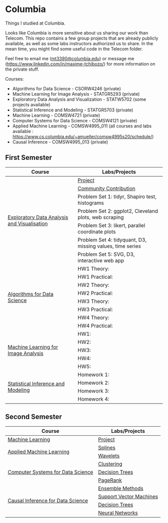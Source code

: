 # Columbia
Things I studied at Columbia.

Looks like Columbia is more sensitive about us sharing our work than Telecom. This repo contains a few group projects that are already publicly available, as well as some labs instructors authorized us to share. In the mean time, you might find some useful code in the Telecom folder.

Feel free to email me (mt3390@columbia.edu) or message me (https://www.linkedin.com/in/maxime-tchibozo/) for more information on the private stuff.

Courses:

* Algorithms for Data Science - CSORW4246 (private)
* Machine Learning for Image Analysis - STATGR5293 (private)
* Exploratory Data Analysis and Visualization - STATW5702 (some projects available)
* Statistical Inference and Modeling - STATGR5703 (private)
* Machine Learning - COMSW4721 (private)
* Computer Systems for Data Science - COMSW4121 (private)
* Applied Machine Learning - COMSW4995_011 (all courses and labs available : https://www.cs.columbia.edu/~amueller/comsw4995s20/schedule/)
* Causal Inference - COMSW4995_013 (private) 

## First Semester

<table>
    <thead>
        <tr>
            <th>Course</th>
            <th>Labs/Projects</th>
        </tr>
    </thead>
    <tbody>
         <!-- EDAV -->
         <tr>
              <td rowspan=7><a href="https://github.com/mtchibozo/Columbia/tree/master/Exploratory-Data-Analysis-And-Visualisation">Exploratory Data Analysis and Visualisation</a></td>
              <td><a href="https://github.com/mtchibozo/Columbia/tree/master/Exploratory-Data-Analysis-And-Visualisation/Data-Visualisation-Project">Project</a></td>
         </tr>
         <tr>
              <td><a href="https://github.com/mtchibozo/Columbia/tree/master/Exploratory-Data-Analysis-And-Visualisation/EDAV-Book-French-Translation">Community Contribution</a></td>
         </tr>
              <td><a>Problem Set 1: tidyr, Shapiro test, histograms</a></td>
         </tr>
              <td><a>Problem Set 2: ggplot2, Cleveland plots, web scraping</a></td>
         </tr>
              <td><a>Problem Set 3: likert, parallel coordinate plots</a></td>
         </tr>
              <td><a>Problem Set 4: tidyquant, D3, missing values, time series</a></td>
         </tr>
              <td><a>Problem Set 5: SVG, D3, interactive web app</a></td>
         </tr>
         <!-- Algorithms for Data Science -->
         <tr>
              <td rowspan=8><a href="https://www.datascience.columbia.edu/course-inventory">Algorithms for Data Science</a></td>
              <td><a>HW1 Theory: </a></td>
         </tr>
         <tr>
              <td><a>HW1 Practical: </a></td>
         </tr>
         <tr>
              <td><a>HW2 Theory: </a></td>
         </tr>
         <tr>
              <td><a>HW2 Practical: </a></td>
         </tr>
         <tr>
              <td><a>HW3 Theory: </a></td>
         </tr>
         <tr>
              <td><a>HW3 Practical: </a></td>
         </tr>
         <tr>
              <td><a>HW4 Theory: </a></td>
         </tr>
            <tr>
              <td><a>HW4 Practical: </a></td>
         </tr>
         <!-- ML for Image Analysis -->
         <tr>
              <td rowspan=5><a href="https://www.datascience.columbia.edu/course-inventory">Machine Learning for Image Analysis</a></td>
              <td><a>HW1: </a></td>
         </tr>
         <tr>
              <td><a>HW2: </a></td>
         </tr>
         <tr>
              <td><a>HW3: </a></td>
         </tr>
         <tr>
              <td><a>HW4: </a></td>
         </tr>         
         <tr>
              <td><a>HW5: </a></td>
         </tr>         
               <!-- Stat Inference -->
         <tr>
              <td rowspan=4><a href="https://www.datascience.columbia.edu/course-inventory">Statistical Inference and Modeling</a></td>
              <td><a>Homework 1: </a></td>
         </tr>              
         <td><a>Homework 2: </a></td>
         </tr>              
         <td><a>Homework 3: </a></td>
         </tr>              
         <td><a>Homework 4: </a></td>
         </tr>
    </tbody>
</table>

## Second Semester


<table>
    <thead>
        <tr>
            <th>Course</th>
            <th>Labs/Projects</th>
        </tr>
    </thead>
    <tbody>
               <!-- Machine Learning -->
         <tr>
              <td rowspan=1><a href="https://www.datascience.columbia.edu/course-inventory">Machine Learning</a></td>
              <td><a href="https://github.com/mtchibozo/Telecom/tree/master/Data%20Science/Scholar-Affiliation-Recognition-Project">Project</a></td>
         </tr>
         <!-- Applied Machine Learning -->
         <tr>
              <td rowspan=2><a href="https://www.cs.columbia.edu/~amueller/comsw4995s19/schedule/#top">Applied Machine Learning</a></td>
              <td><a href="https://github.com/mtchibozo/Telecom/tree/master/Data%20Science/Advanced-Statistics/Splines">Splines</a></td>
         </tr>
         <tr>
              <td><a href="https://github.com/mtchibozo/Telecom/tree/master/Data%20Science/Advanced-Statistics/Wavelets">Wavelets</a></td>
         </tr>
         <!-- Computer Systems for Data Science -->
         <tr>
              <td rowspan=3><a href="https://cs-w4121.github.io/">Computer Systems for Data Science</a></td>
              <td><a href="https://github.com/mtchibozo/Telecom/tree/master/Data%20Science/Clustering-Trees-and-PageRank/Clustering">Clustering</a></td>
         </tr>
         <tr>
              <td><a href="https://github.com/mtchibozo/Telecom/tree/master/Data%20Science/Clustering-Trees-and-PageRank/DecisionTree">Decision Trees</a></td>
         </tr>
         <tr>
              <td><a href="https://github.com/mtchibozo/Telecom/tree/master/Data%20Science/Clustering-Trees-and-PageRank/PageRank">PageRank</a></td>
         </tr>
         <!-- Causal Inference for Data Science -->
         <tr>
              <td rowspan=4><a href="https://www.datascience.columbia.edu/course-inventory">Causal Inference for Data Science</a></td>
              <td><a href="https://github.com/mtchibozo/Telecom/tree/master/Data%20Science/Ensemble-Methods-SVM/TP_EnsembleMethods">Ensemble Methods</a></td>
         </tr>
         <tr>
              <td><a href="https://github.com/mtchibozo/Telecom/tree/master/Data%20Science/Ensemble-Methods-SVM/TP_SVM">Support Vector Machines</a></td>
         </tr>
         <tr>
              <td><a href="https://github.com/mtchibozo/Telecom/tree/master/Data%20Science/Ensemble-Methods-SVM/TP_Trees">Decision Trees</a></td>
         <tr>
              <td><a href="https://github.com/mtchibozo/Telecom/tree/master/Data%20Science/Ensemble-Methods-SVM/TP_NeuralNets">Neural Networks</a></td>
         </tr>
         </tr>
    </tbody>
</table>
